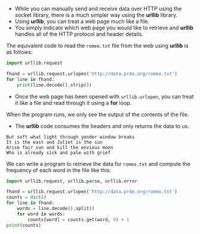 - While you can manually send and receive data over HTTP using the socket library, there is a much simpler way using the **urllib** library.
- Using **urllib**, you can treat a web page much like a file.
- You simply indicate which web page you would like to retrieve and **urllib** handles all of the HTTP protocol and header details.

The equivalent code to read the `romeo.txt` file from the web using **urllib** is as follows:
```python
import urllib.request

fhand = urllib.request.urlopen('http://data.pr4e.org/romeo.txt')
for line in fhand:
    print(line.decode().strip())
```
- Once the web page has been opened with `urllib.urlopen`, you can treat it like a file and read through it using a **for** loop.

When the program runs, we only see the output of the contents of the file.
- The **urllib** code consumes the headers and only returns the data to us.
```
But soft what light through yonder window breaks
It is the east and Juliet is the sun
Arise fair sun and kill the envious moon
Who is already sick and pale with grief
```

We can write a program to retrieve the data for `romeo.txt` and compute the frequency of each word in the file like this:
```python 3
import urllib.request, urllib.parse, urllib.error

fhand = urllib.request.urlopen('http://data.pr4e.org/romeo.txt')
counts = dict()
for line in fhand:
    words = line.decode().split()
    for word in words:
        counts[word] = counts.get(word, 0) + 1
print(counts)
```
